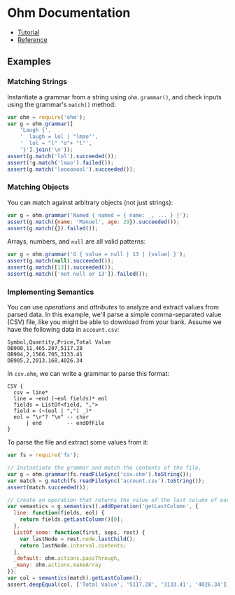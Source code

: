 # Ohm Documentation

* [Tutorial](./tutorial.md)
* [Reference](./reference.md)

## Examples

### Matching Strings

Instantiate a grammar from a string using `ohm.grammar()`, and check inputs using the grammar's `match()` method:

```js
var ohm = require('ohm');
var g = ohm.grammar([
    'Laugh {',
    '  laugh = lol | "lmao"',
    '  lol = "l" "o"+ "l"',
    '}'].join('\n'));
assert(g.match('lol').succeeded());
assert(!g.match('lmao').failed());
assert(g.match('loooooool').succeeded());
```

### Matching Objects

You can match against arbitrary objects (not just strings):

```js
var g = ohm.grammar('Named { named = { name: _, ... } }');
assert(g.match({name: 'Manuel', age: 29}).succeeded());
assert(g.match({}).failed());
```

Arrays, numbers, and `null` are all valid patterns:

```js
var g = ohm.grammar('G { value = null | 13 | [value] }');
assert(g.match(null).succeeded());
assert(g.match([13]).succeeded());
assert(g.match(['not null or 13']).failed());
```

### Implementing Semantics

You can use _operations_ and _attributes_ to analyze and extract values from parsed data. In this example, we'll parse a simple comma-separated value (CSV) file, like you might be able to download from your bank. Assume we have the following data in `account.csv`:

    Symbol,Quantity,Price,Total Value
    DB900,11,465.207,5117.28
    DB904,2,1566.705,3133.41
    DB905,2,2013.168,4026.34

In `csv.ohm`, we can write a grammar to parse this format:

    CSV {
      csv = line*
      line = ~end (~eol fields)* eol
      fields = ListOf<field, ",">
      field = (~(eol | ",") _)*
      eol = "\r"? "\n" -- char
          | end        -- endOfFile
    }

To parse the file and extract some values from it:

```js
var fs = require('fs');

// Instantiate the grammar and match the contents of the file.
var g = ohm.grammar(fs.readFileSync('csv.ohm').toString());
var match = g.match(fs.readFileSync('account.csv').toString());
assert(match.succeeded());

// Create an operation that returns the value of the last column of each line.
var semantics = g.semantics().addOperation('getLastColumn', {
  line: function(fields, eol) {
    return fields.getLastColumn()[0];
  },
  ListOf_some: function(first, seps, rest) {
	var lastNode = rest.node.lastChild();
    return lastNode.interval.contents;
  },
  _default: ohm.actions.passThrough,
  _many: ohm.actions.makeArray
});
var col = semantics(match).getLastColumn();
assert.deepEqual(col, ['Total Value', '5117.28', '3133.41', '4026.34']);
```